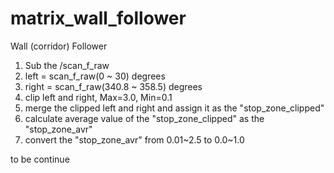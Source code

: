 # matrix_wall_follower
Wall (corridor) Follower

1. Sub the /scan_f_raw
2. left = scan_f_raw(0 ~ 30) degrees
3. right = scan_f_raw(340.8 ~ 358.5) degrees
4. clip left and right, Max=3.0, Min=0.1
5. merge the clipped left and right and assign it as the "stop_zone_clipped"
6. calculate average value of the "stop_zone_clipped" as the "stop_zone_avr"
7. convert the "stop_zone_avr" from 0.01~2.5 to 0.0~1.0

to be continue
